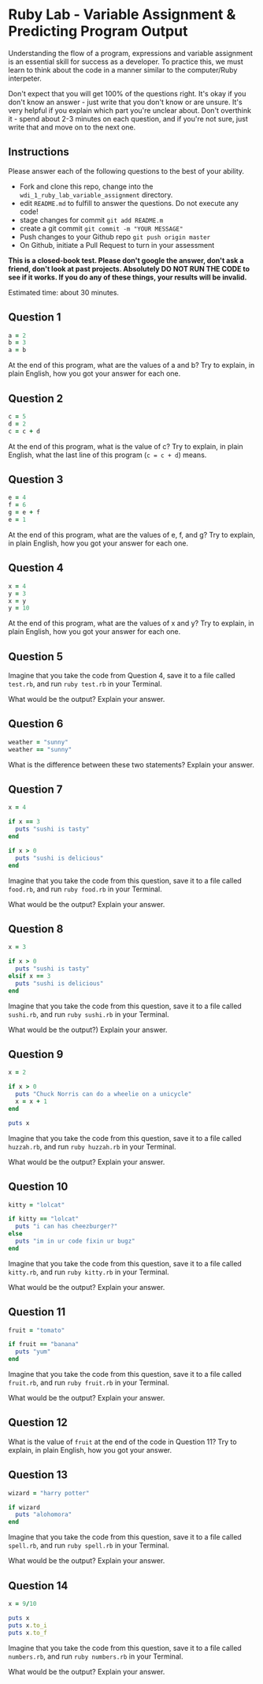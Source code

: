 # Ruby Lab - Variable Assignment & Predicting Program Output

Understanding the flow of a program, expressions and variable assignment is an essential skill for success as a developer. To practice this, we must learn to think about the code in a manner similar to the computer/Ruby interpeter.

Don't expect that you will get 100% of the questions right. It's okay if you don't know an answer - just write that you don't know or are unsure. It's very helpful if you explain which part you're unclear about. Don't overthink it - spend about 2-3 minutes on each question, and if you're not sure, just write that and move on to the next one.

## Instructions

Please answer each of the following questions to the best of your ability.

- Fork and clone this repo, change into the `wdi_1_ruby_lab_variable_assignment` directory.
- edit `README.md` to fulfill to answer the questions. Do not execute any code!
- stage changes for commit `git add README.m`
- create a git commit `git commit -m "YOUR MESSAGE"`
- Push changes to your Github repo `git push origin master`
- On Github, initiate a Pull Request to turn in your assessment

**This is a closed-book test. Please don't google the answer, don't ask a friend, don't look at past projects. Absolutely DO NOT RUN THE CODE to see if it works. If you do any of these things, your results will be invalid.**

Estimated time: about 30 minutes.

## Question 1

```ruby
a = 2
b = 3
a = b
```

At the end of this program, what are the values of a and b? Try to explain, in plain English, how you got your answer for each one.

## Question 2

```ruby
c = 5
d = 2
c = c + d
```

At the end of this program, what is the value of c?
Try to explain, in plain English, what the last line of this program (``c = c + d``) means.

## Question 3

```ruby
e = 4
f = 6
g = e + f
e = 1
```

At the end of this program, what are the values of e, f, and g? Try to explain, in plain English, how you got your answer for each one.


## Question 4

```ruby
x = 4
y = 3
x = y
y = 10
```

At the end of this program, what are the values of x and y? Try to explain, in plain English, how you got your answer for each one.

## Question 5

Imagine that you take the code from Question 4, save it to a file called `test.rb`, and run `ruby test.rb` in your Terminal.

What would be the output?  Explain your answer.

## Question 6

```ruby
weather = "sunny"
weather == "sunny"
```

What is the difference between these two statements? Explain your answer.

## Question 7

```ruby
x = 4

if x == 3
  puts "sushi is tasty"
end

if x > 0
  puts "sushi is delicious"
end
```

Imagine that you take the code from this question, save it to a file called `food.rb`, and run `ruby food.rb` in your Terminal.

What would be the output? Explain your answer.

## Question 8

```ruby
x = 3

if x > 0
  puts "sushi is tasty"
elsif x == 3
  puts "sushi is delicious"
end
```

Imagine that you take the code from this question, save it to a file called `sushi.rb`, and run `ruby sushi.rb` in your Terminal.

What would be the output?) Explain your answer.

## Question 9

```ruby
x = 2

if x > 0
  puts "Chuck Norris can do a wheelie on a unicycle"
  x = x + 1
end

puts x
```

Imagine that you take the code from this question, save it to a file called `huzzah.rb`, and run `ruby huzzah.rb` in your Terminal.

What would be the output? Explain your answer.

## Question 10

```ruby
kitty = "lolcat"

if kitty == "lolcat"
  puts "i can has cheezburger?"
else
  puts "im in ur code fixin ur bugz"
end
```

Imagine that you take the code from this question, save it to a file called `kitty.rb`, and run `ruby kitty.rb` in your Terminal.

What would be the output? Explain your answer.

## Question 11

```ruby
fruit = "tomato"

if fruit == "banana"
  puts "yum"
end
```

Imagine that you take the code from this question, save it to a file called `fruit.rb`, and run `ruby fruit.rb` in your Terminal.

What would be the output? Explain your answer.

## Question 12

What is the value of ``fruit`` at the end of the code in Question 11? Try to explain, in plain English, how you got your answer.

## Question 13

```ruby
wizard = "harry potter"

if wizard
  puts "alohomora"
end
```

Imagine that you take the code from this question, save it to a file called `spell.rb`, and run `ruby spell.rb` in your Terminal.

What would be the output? Explain your answer.


## Question 14

```ruby
x = 9/10

puts x
puts x.to_i
puts x.to_f
```

Imagine that you take the code from this question, save it to a file called `numbers.rb`, and run `ruby numbers.rb` in your Terminal.

What would be the output? Explain your answer.
